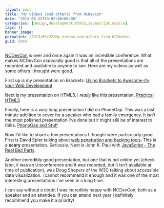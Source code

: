 ```yaml
---
layout: post
title: "My videos (and others) from NCDevCon"
date: "2013-09-22T19:09:00+06:00"
categories: [design,development,html5,javascript,mobile]
tags: []
banner_image: 
permalink: /2013/09/22/My-videos-and-others-from-NCDevCon
guid: 5044
---
```


<p>
<a href="http://www.ncdevcon.com">NCDevCon</a> is over and once again it was an incredible conference. What makes NCDevCon <i>especially</i> good is that all of the presentations are recorded and available to anyone to see. Here are my videos as well as some others I thought were good.
</p>
<!--more-->
<p>
First up is my presentation on Brackets: <a href="http://textiles.online.ncsu.edu/online/Play/472adfe9eef84847bc52f6598ef42c871d?catalog=109c4c50-f182-410f-a13a-b31be9cf5323">Using Brackets to Awesome-ify your Web Development</a>
</p>

<p>
Next is my presentation on HTML5. I <i>really</i> like this presentation. <a href="http://textiles.online.ncsu.edu/online/Play/dddc51db649f4f968a00e2bd10a1e45b1d?catalog=109c4c50-f182-410f-a13a-b31be9cf5323">Practical HTML5</a>
</p>

<p>
Finally, here is a <i>very</i> long presentation I did on PhoneGap. This was a last minute addition to cover for a speaker who had a family emergency. It isn't the most polished presentation I've done but it might still be of interest to folks. <a href="http://textiles.online.ncsu.edu/online/Play/178ae89729a541e2a85420d8f8f43b481d?catalog=109c4c50-f182-410f-a13a-b31be9cf5323">PhoneGap and Stuff</a>
</p>

<p>
Now I'd like to share a few presentations I thought were particularly good. First is David Epler talking about <a href="http://textiles.online.ncsu.edu/online/Play/a7d892b5465845358de333526495f44e1d?catalog=109c4c50-f182-410f-a13a-b31be9cf5323">web penetration and hacking tools</a>. This is a <strong>scary</strong> presentation. Seriously. Next is John K. Paul with <a href="http://textiles.online.ncsu.edu/online/Play/7e1b879d11d84f99b9078030df0f69061d?catalog=109c4c50-f182-410f-a13a-b31be9cf5323">JavaScript - The Real Bad Parts</a>.
</p>

<p>
Another incredibly good presentation, but one that is not online yet (check later, it was an Unconference and it <i>was</i> recorded, but it isn't available at time of publication), was Doug Shepers of the W3C talking about accessible data visualization. I cannot recommend it enough and it was one of the most interesting presentations I've seen in a long time.
</p>

<p>
I can say without a doubt I was incredibly happy with NCDevCon, both as a speaker and an attendee. If you can attend next year I definitely recommend you make it a priority!
</p>
